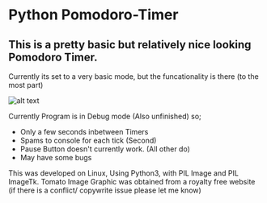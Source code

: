 # Python Pomodoro-Timer 
## This is a pretty basic but relatively nice looking Pomodoro Timer.

Currently its set to a very basic mode, but the funcationality is there (to the most part)

![alt text](https://github.com/EmmHarris343/Python-Pomodoro-Timer/blob/master/example.jpg?raw=true)



Currently Program is in Debug mode (Also unfinished) so;
- Only a few seconds inbetween Timers
- Spams to console for each tick (Second)
- Pause Button doesn't currently work. (All other do)
- May have some bugs

This was developed on Linux, Using Python3, with PIL Image and PIL ImageTk.
Tomato Image Graphic was obtained from a royalty free website (if there is a  conflict/ copywrite issue please let me know)
